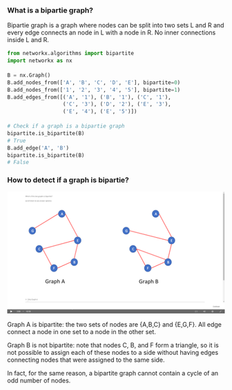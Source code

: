### What is a bipartie graph?

Bipartie graph is a graph where nodes can be split into two sets L and R 
and every edge connects an node in L with a node in R. No inner connections
inside L and R.

```python
from networkx.algorithms import bipartite
import networkx as nx

B = nx.Graph()
B.add_nodes_from(['A', 'B', 'C', 'D', 'E'], bipartite=0)
B.add_nodes_from(['1', '2', '3', '4', '5'], bipartite=1)
B.add_edges_from([('A', '1'), ('B', '1'), ('C', '1'), 
                  ('C', '3'), ('D', '2'), ('E', '3'),
                  ('E', '4'), ('E', '5')])
             
# Check if a graph is a bipartie graph
bipartite.is_bipartite(B)
# True
B.add_edge('A', 'B')
bipartite.is_bipartite(B)
# False
```

### How to detect if a graph is bipartie?

<img src='../images/32.png' />

Graph A is bipartite: the two sets of nodes are {A,B,C} and {E,G,F}. 
All edge connect a node in one set to a node in the other set. 

Graph B is not bipartite: note that nodes C, B, and F form a triangle, 
so it is not possible to assign each of these nodes to a side without 
having edges connecting nodes that were assigned to the same side. 

In fact, for the same reason, a bipartite graph cannot contain a 
cycle of an odd number of nodes.